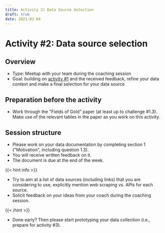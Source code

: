 ```yaml
---
title: Activity 2) Data Source Selection
draft: true
date: 2021-02-04
---
```


# Activity #2: Data source selection

## Overview
- Type: Meetup with your team during the coaching session 
- Goal: building on [activity #1](activity1) and the received feedback, refine your data context and make a final selection for your data source 

## Preparation before the activity

- Work through the "Fields of Gold" paper (at least up to challenge #1.3). Make use of the  relevant tables in the paper as you work on this activity.

## Session structure

- Please work on your data documentation by completing section 1 ("Motivation", including question 1.3).
- You will receive written feedback on it. 
- The document is due at the end of the week.

{{< hint info >}}    
- Try to aim at a list of data sources (including links) that you are considering to use, explicitly mention web scraping vs. APIs for each source.
- Solicit feedback on your ideas from your coach during the coaching session.

{{< /hint >}} 

- Done early? Then please start prototyping your data collection (i.e., prepare for activity #3).